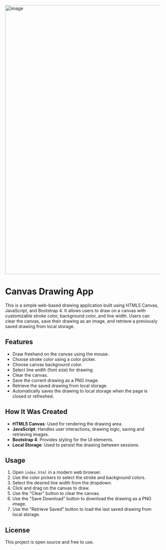 <img width="1092" height="867" alt="image" src="https://github.com/user-attachments/assets/0e60410d-5931-459c-97e0-e000a1325f77" />

# Canvas Drawing App

This is a simple web-based drawing application built using HTML5 Canvas, JavaScript, and Bootstrap 4. It allows users to draw on a canvas with customizable stroke color, background color, and line width. Users can clear the canvas, save their drawing as an image, and retrieve a previously saved drawing from local storage.

## Features

- Draw freehand on the canvas using the mouse.
- Choose stroke color using a color picker.
- Choose canvas background color.
- Select line width (font size) for drawing.
- Clear the canvas.
- Save the current drawing as a PNG image.
- Retrieve the saved drawing from local storage.
- Automatically saves the drawing to local storage when the page is closed or refreshed.

## How It Was Created

- **HTML5 Canvas**: Used for rendering the drawing area.
- **JavaScript**: Handles user interactions, drawing logic, saving and retrieving images.
- **Bootstrap 4**: Provides styling for the UI elements.
- **Local Storage**: Used to persist the drawing between sessions.

## Usage

1. Open `index.html` in a modern web browser.
2. Use the color pickers to select the stroke and background colors.
3. Select the desired line width from the dropdown.
4. Click and drag on the canvas to draw.
5. Use the "Clear" button to clear the canvas.
6. Use the "Save Download" button to download the drawing as a PNG image.
7. Use the "Retrieve Saved" button to load the last saved drawing from local storage.

## License

This project is open source and free to use.
